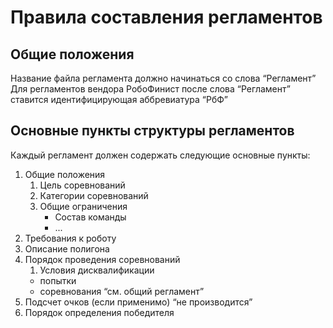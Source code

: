 # Правила составления регламентов

## Общие положения
Название файла регламента должно начинаться со слова “Регламент”
Для регламентов вендора РобоФинист после слова “Регламент” ставится идентифицирующая аббревиатура “РбФ”

## Основные пункты структуры регламентов
Каждый регламент должен содержать следующие основные пункты:
1. Общие положения
    1. Цель соревнований
    1. Категории соревнований
    1. Общие ограничения
        - Состав команды
        - ...
1. Требования к роботу
1. Описание полигона
1. Порядок проведения соревнований
    1. Условия дисквалификации
    - попытки
    - соревнования
    “см. общий регламент”
1. Подсчет очков (если применимо)
“не производится”
1. Порядок определения победителя



